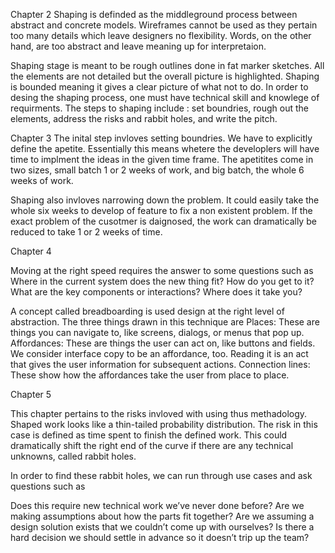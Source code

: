 Chapter 2
  Shaping is definded as the middleground process between abstract and concrete models. Wireframes 
  cannot be used as they pertain too many details which leave designers no flexibility.
  Words, on the other hand, are too abstract and leave meaning up for interpretaion.

  Shaping stage is meant to be rough outlines done in fat marker sketches. All the elements are not detailed
  but the overall picture is highlighted. Shaping is bounded meaning it gives a clear picture of what not to do.
  In order to desing the shaping process, one must have technical skill and knowlege of requirments. The steps to 
  shaping include : set boundries, rough out the elements, address the risks and rabbit holes,
  and write the pitch.


Chapter 3
  The inital step invloves setting boundries. We have to explicitly define the apetite.
  Essentially this means whetere the developlers will have time to implment the ideas in the given time frame.
  The apetitites come in two sizes, small batch 1 or 2 weeks of work, and big batch, the whole 6 weeks of work.

  Shaping also invloves narrowing down the problem. It could easily take the whole six weeks to develop of feature
  to fix a non existent problem. If the exact problem of the cusotmer is daignosed, the work can dramatically be reduced
  to take 1 or 2 weeks of time.
  

Chapter 4

Moving at the right speed requires the answer to some questions such as 
  Where in the current system does the new thing fit?
  How do you get to it?
  What are the key components or interactions?
  Where does it take you?

A concept called breadboarding is used design at the right level of abstraction. The three things drawn in this 
technique are
Places: These are things you can navigate to, like screens, dialogs, or menus that pop up.
Affordances: These are things the user can act on, like buttons and fields. We consider interface copy to be an affordance, too. Reading it is an act that gives the user information for subsequent actions.
Connection lines: These show how the affordances take the user from place to place.


Chapter 5

This chapter pertains to the risks invloved with using thus methadology. Shaped work looks like a thin-tailed 
probability distribution. The risk in this case is defined as time spent to finish the defined work.
This could dramatically shift the right end of the curve if there are any technical unknowns, called rabbit holes.

In order to find these rabbit holes, we can run through use cases and ask questions such as

Does this require new technical work we’ve never done before?
Are we making assumptions about how the parts fit together?
Are we assuming a design solution exists that we couldn’t come up with ourselves?
Is there a hard decision we should settle in advance so it doesn’t trip up the team?
